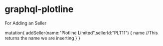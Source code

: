# graphql-plotline

For Adding an Seller

mutation{
addSeller(name:"Plotline Limited",sellerId:"PLT11")
  {
    name //This returns the name we are inserting
  }
}
